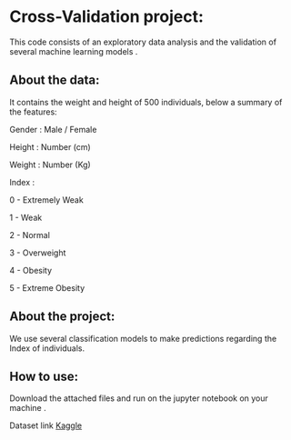 # Cross-Validation project:

This code consists of an exploratory data analysis and the validation of several machine learning models .

## About the data:

It contains the weight and height of 500 individuals, below a summary of the features:

Gender : Male / Female

Height : Number (cm)

Weight : Number (Kg)

Index :

0 - Extremely Weak

1 - Weak

2 - Normal

3 - Overweight

4 - Obesity

5 - Extreme Obesity

## About the project:

We use several classification models to make predictions regarding the Index of individuals.

## How to use:

Download the attached files and run on the jupyter notebook on your machine .

Dataset link [Kaggle](https://www.kaggle.com/yersever/500-person-gender-height-weight-bodymassindex) 
